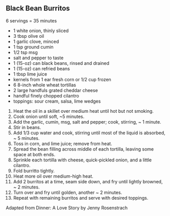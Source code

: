 ## Black Bean Burritos

6 servings = 35 minutes

* 1 white onion, thinly sliced
* 3 tbsp olive oil
* 1 garlic clove, minced
* 1 tsp ground cumin
* 1/2 tsp msg
* salt and pepper to taste
* 1 (15-oz) can black beans, rinsed and drained
* 1 (15-oz) can refried beans
* 1 tbsp lime juice
* kernels from 1 ear fresh corn or 1/2 cup frozen
* 6 8-inch whole wheat tortillas
* 2 large handfuls grated cheddar cheese
* handful finely chopped cilantro
* toppings: sour cream, salsa, lime wedges

1. Heat the oil in a skillet over medium heat until hot but not smoking.
2. Cook onion until soft, ~5 minutes.
5. Add the garlic, cumin, msg, salt and pepper; cook, stirring, ~ 1 minute.
6. Stir in beans.
7. Add 1/3 cup water and cook, stirring until most of the liquid is absorbed, ~ 5 minutes.
8. Toss in corn, and lime juice; remove from heat.
9. Spread the bean filling across middle of each tortilla, leaving some space at both ends.
10. Sprinkle each tortilla with cheese, quick-pickled onion, and a little cilantro.
11. Fold burritto tightly.
12. Heat more oil over medium-high heat.
13. Add 2 burritos at a time, seam side down, and fry until lightly browned, ~ 2 minutes.
14. Turn over and fry until golden, another ~ 2 minutes.
15. Repeat with remaining burritos and serve with desired toppings.

Adapted from Dinner: A Love Story by Jenny Rosenstrach
